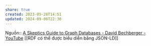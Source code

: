 ```yaml
---
share: true
created: 2023-05-26T14:51
updated: 2024-09-06T22:30
---
```

Nguồn:: [A Skeptics Guide to Graph Databases - David Bechberger - YouTube](https://youtu.be/yOYodfN84N4?t=2095)
[[RDF có thể được biểu diễn bằng JSON-LD]]